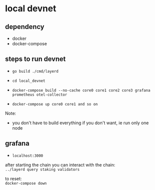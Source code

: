 # local devnet

## dependency

- docker
- docker-compose

## steps to run devnet

- `go build ./cmd/layerd`

- `cd local_devnet`
- `docker-compose build --no-cache core0 core1 core2 core3 grafana prometheus otel-collector`  
- `docker-compose up core0 core1 and so on`

Note:

- you don't have to build everything if you don't want, ie run only one node

## grafana

- `localhost:3000`  

after starting the chain you can interact with the chain:  
`../layerd query staking validators`

to reset:  
`docker-compose down`
